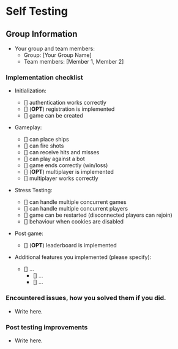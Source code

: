 # Self Testing

## Group Information

- Your group and team members:
  - Group: [Your Group Name]
  - Team members: [Member 1, Member 2]

### Implementation checklist

- Initialization:
  - [] authentication works correctly
  - [] (**OPT**) registration is implemented
  - [] game can be created
- Gameplay:
  - [] can place ships
  - [] can fire shots
  - [] can receive hits and misses
  - [] can play against a bot
  - [] game ends correctly (win/loss)
  - [] (**OPT**) multiplayer is implemented
  - [] multiplayer works correctly
- Stress Testing:
  - [] can handle multiple concurrent games
  - [] can handle multiple concurrent players
  - [] game can be restarted (disconnected players can rejoin)
  - [] behaviour when cookies are disabled
- Post game:

  - [] (**OPT**) leaderboard is implemented

- Additional features you implemented (please specify):
  - [] ...
    - [] ...
    - [] ...

### Encountered issues, how you solved them if you did.

- Write here.

### Post testing improvements

- Write here.